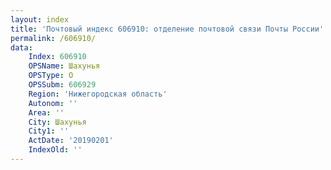 ```yaml
---
layout: index
title: 'Почтовый индекс 606910: отделение почтовой связи Почты России'
permalink: /606910/
data:
    Index: 606910
    OPSName: Шахунья
    OPSType: О
    OPSSubm: 606929
    Region: 'Нижегородская область'
    Autonom: ''
    Area: ''
    City: Шахунья
    City1: ''
    ActDate: '20190201'
    IndexOld: ''
---
```

